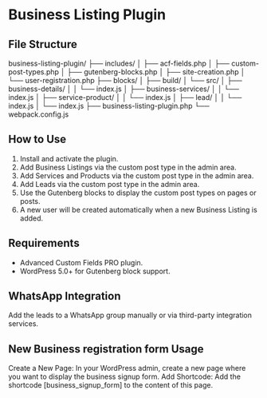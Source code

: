 # Business Listing Plugin

## File Structure

business-listing-plugin/
├── includes/
│   ├── acf-fields.php
│   ├── custom-post-types.php
│   ├── gutenberg-blocks.php
│   ├── site-creation.php
│   └── user-registration.php
├── blocks/
│   ├── build/
│   └── src/
│       ├── business-details/
│       │   └── index.js
│       ├── business-services/
│       │   └── index.js
│       ├── service-product/
│       │   └── index.js
│       ├── lead/
│       │   └── index.js
│       └── index.js
├── business-listing-plugin.php
└── webpack.config.js

## How to Use

1. Install and activate the plugin.
2. Add Business Listings via the custom post type in the admin area.
3. Add Services and Products via the custom post type in the admin area.
4. Add Leads via the custom post type in the admin area.
5. Use the Gutenberg blocks to display the custom post types on pages or posts.
6. A new user will be created automatically when a new Business Listing is added.

## Requirements

- Advanced Custom Fields PRO plugin.
- WordPress 5.0+ for Gutenberg block support.

## WhatsApp Integration

Add the leads to a WhatsApp group manually or via third-party integration services.

## New Business registration form Usage
Create a New Page: In your WordPress admin, create a new page where you want to display the business signup form.
Add Shortcode: Add the shortcode [business_signup_form] to the content of this page.